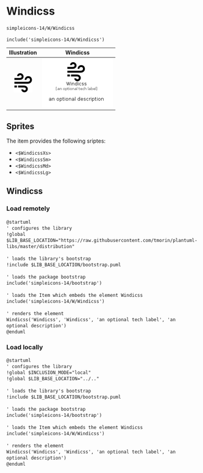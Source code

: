 # Windicss


```text
simpleicons-14/W/Windicss
```

```text
include('simpleicons-14/W/Windicss')
```



| Illustration | Windicss |
| :---: | :---: |
| ![illustration for Illustration](../../simpleicons-14/W/Windicss.png) | ![illustration for Windicss](../../simpleicons-14/W/Windicss.Local.png) |



## Sprites
The item provides the following sriptes:

- `<$WindicssXs>`
- `<$WindicssSm>`
- `<$WindicssMd>`
- `<$WindicssLg>`





## Windicss

### Load remotely
```plantuml
@startuml
' configures the library
!global $LIB_BASE_LOCATION="https://raw.githubusercontent.com/tmorin/plantuml-libs/master/distribution"

' loads the library's bootstrap
!include $LIB_BASE_LOCATION/bootstrap.puml

' loads the package bootstrap
include('simpleicons-14/bootstrap')

' loads the Item which embeds the element Windicss
include('simpleicons-14/W/Windicss')

' renders the element
Windicss('Windicss', 'Windicss', 'an optional tech label', 'an optional description')
@enduml
```

### Load locally
```plantuml
@startuml
' configures the library
!global $INCLUSION_MODE="local"
!global $LIB_BASE_LOCATION="../.."

' loads the library's bootstrap
!include $LIB_BASE_LOCATION/bootstrap.puml

' loads the package bootstrap
include('simpleicons-14/bootstrap')

' loads the Item which embeds the element Windicss
include('simpleicons-14/W/Windicss')

' renders the element
Windicss('Windicss', 'Windicss', 'an optional tech label', 'an optional description')
@enduml
```

